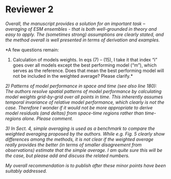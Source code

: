 # Reviewer 2

*Overall, the manuscript provides a solution for an important task – averaging of ESM ensembles -
that is both well-grounded in theory and easy to apply. The (sometimes strong) assumptions are
clearly stated, and the method overall is well presented in terms of derivation and examples.*

*A few questions remain:
1) Calculation of models weights. In eqs (7) – (15), I take it that index “i” goes over all models
except the best performing model (“m”), which serves as the reference. Does that mean the
best performing model will not be included in the weighted average? Please clarify.*

*2) Patterns of model performance in space and time (see also line 180): The authors resolve
spatial patterns of model performance by calculating model weights grid-by-grid over all
points in time. This inherently assumes temporal invariance of relative model performance,
which clearly is not the case. Therefore I wonder if it would not be more appropriate to
derive model residuals (and deltas) from space-time regions rather than time-regions alone.
Please comment.*

*3) In Sect. 4, simple averaging is used as a benchmark to compare the weighted averaging
proposed by the authors. While e.g. Fig. 5 clearly show differences among the methods, it is
not clear if the weighted average really provides the better (in terms of smaller disagreement
from observations) estimate that the simple average. I am quite sure this will be the case,
but please add and discuss the related numbers.*

*My overall recommendation is to publish after these minor points have been suitably addressed.*



